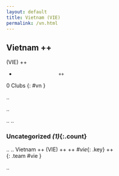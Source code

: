 ```yaml
---
layout: default
title: Vietnam (VIE)
permalink: /vn.html
---
```



## Vietnam   ++
(VIE)  ++
-                     ++
0 Clubs
{: #vn }


.. 




.. 




.. 
.. 


### Uncategorized _(1)_{:.count}


..
..
Vietnam  ++
 (VIE) ++
 ++
_#vie_{: .key} ++
<br>
{: .team #vie }




.. 
 
